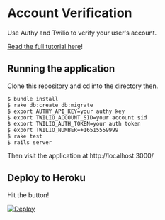 # Account Verification

Use Authy and Twilio to verify your user's account.

[Read the full tutorial here](https://www.twilio.com/docs/tutorials/walkthrough/account-verification/ruby/rails)!

## Running the application

Clone this repository and cd into the directory then.

```
$ bundle install
$ rake db:create db:migrate
$ export AUTHY_API_KEY=your authy key
$ export TWILIO_ACCOUNT_SID=your account sid
$ export TWILIO_AUTH_TOKEN=your auth token
$ export TWILIO_NUMBER=+16515559999
$ rake test
$ rails server
```

Then visit the application at http://localhost:3000/

## Deploy to Heroku

Hit the button!

[![Deploy](https://www.herokucdn.com/deploy/button.png)](https://heroku.com/deploy)
